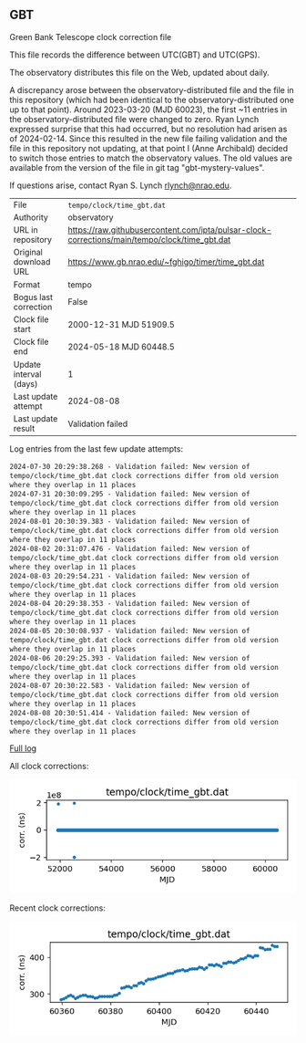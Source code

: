 
## GBT

Green Bank Telescope clock correction file

This file records the difference between UTC(GBT) and UTC(GPS).

The observatory distributes this file on the Web, updated about daily.

A discrepancy arose between the observatory-distributed file and the
file in this repository (which had been identical to the 
observatory-distributed one up to that point). Around 
2023-03-20 (MJD 60023), the first ~11 entries in the 
observatory-distributed file were changed to zero.
Ryan Lynch expressed surprise that this had occurred, but no
resolution had arisen as of 2024-02-14. Since this resulted in
the new file failing validation and the file in this repository
not updating, at that point I (Anne Archibald) decided to
switch those entries to match the observatory values. The old values
are available from the version of the file in git tag 
"gbt-mystery-values".

If questions arise, contact Ryan S. Lynch <rlynch@nrao.edu>.

|     |     |
|:--- |:--- |
| File | `tempo/clock/time_gbt.dat` |
| Authority | observatory |
| URL in repository | <https://raw.githubusercontent.com/ipta/pulsar-clock-corrections/main/tempo/clock/time_gbt.dat> |
| Original download URL | <https://www.gb.nrao.edu/~fghigo/timer/time_gbt.dat> |
| Format | tempo |
| Bogus last correction | False |
| Clock file start | 2000-12-31 MJD 51909.5 |
| Clock file end | 2024-05-18 MJD 60448.5 |
| Update interval (days) | 1 |
| Last update attempt | 2024-08-08 |
| Last update result | Validation failed |

Log entries from the last few update attempts:
```
2024-07-30 20:29:38.268 - Validation failed: New version of tempo/clock/time_gbt.dat clock corrections differ from old version where they overlap in 11 places
2024-07-31 20:30:09.295 - Validation failed: New version of tempo/clock/time_gbt.dat clock corrections differ from old version where they overlap in 11 places
2024-08-01 20:30:39.383 - Validation failed: New version of tempo/clock/time_gbt.dat clock corrections differ from old version where they overlap in 11 places
2024-08-02 20:31:07.476 - Validation failed: New version of tempo/clock/time_gbt.dat clock corrections differ from old version where they overlap in 11 places
2024-08-03 20:29:54.231 - Validation failed: New version of tempo/clock/time_gbt.dat clock corrections differ from old version where they overlap in 11 places
2024-08-04 20:29:38.353 - Validation failed: New version of tempo/clock/time_gbt.dat clock corrections differ from old version where they overlap in 11 places
2024-08-05 20:30:08.937 - Validation failed: New version of tempo/clock/time_gbt.dat clock corrections differ from old version where they overlap in 11 places
2024-08-06 20:29:25.393 - Validation failed: New version of tempo/clock/time_gbt.dat clock corrections differ from old version where they overlap in 11 places
2024-08-07 20:30:22.583 - Validation failed: New version of tempo/clock/time_gbt.dat clock corrections differ from old version where they overlap in 11 places
2024-08-08 20:30:51.414 - Validation failed: New version of tempo/clock/time_gbt.dat clock corrections differ from old version where they overlap in 11 places
```
[Full log](https://raw.githubusercontent.com/ipta/pulsar-clock-corrections/main/log/tempo/clock/time_gbt.dat.log)


All clock corrections:

![plot of all clock corrections](time_gbt.dat.png "All corrections")

Recent clock corrections:

![plot of recent clock corrections](time_gbt.dat.short.png "Recent corrections")

